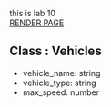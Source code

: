 this is lab 10 <br>
[RENDER PAGE](https://f24wb00korrapati.onrender.com)
## Class : Vehicles
- vehicle_name: string
- vehicle_type: string
- max_speed: number 